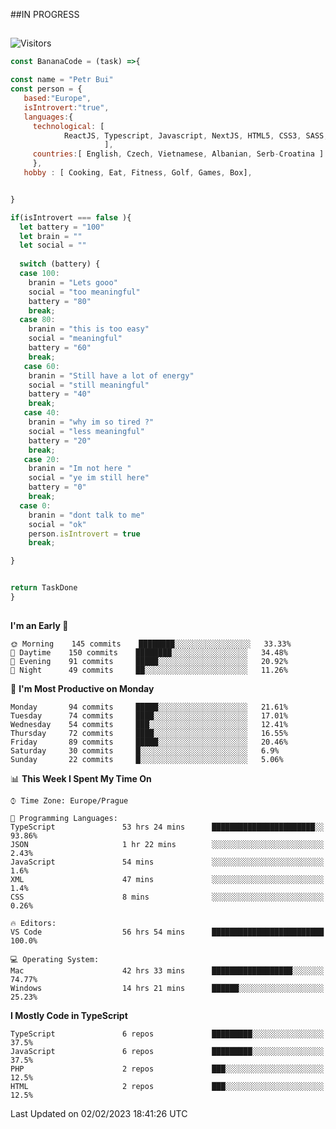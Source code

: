 ##IN PROGRESS
##
![Visitors](https://komarev.com/ghpvc/?username=petrbui&style=for-the-badge&label=Visitors+👀)
```Javascript
const BananaCode = (task) =>{

const name = "Petr Bui"
const person = {
   based:"Europe",
   isIntrovert:"true",
   languages:{
     technological: [ 
            ReactJS, Typescript, Javascript, NextJS, HTML5, CSS3, SASS, Redux, Node, Storybook, Styled-Component
                     ],
     countries:[ English, Czech, Vietnamese, Albanian, Serb-Croatina ]
     },
   hobby : [ Cooking, Eat, Fitness, Golf, Games, Box],


}

if(isIntrovert === false ){
  let battery = "100"
  let brain = ""
  let social = ""
  
  switch (battery) {
  case 100:
    branin = "Lets gooo"
    social = "too meaningful"
    battery = "80"
    break;
  case 80:
    branin = "this is too easy"
    social = "meaningful"
    battery = "60"
    break;
   case 60:
    branin = "Still have a lot of energy"
    social = "still meaningful"
    battery = "40"
    break;
   case 40:
    branin = "why im so tired ?"
    social = "less meaningful"
    battery = "20"
    break;
   case 20:
    branin = "Im not here "
    social = "ye im still here"
    battery = "0"
    break;
  case 0:
    branin = "dont talk to me"
    social = "ok"
    person.isIntrovert = true
    break;

}


return TaskDone
}
```



##
<!--
[![My GitHub stats](https://github-readme-stats.vercel.app/api?username=petrbui&theme=github_dark)](https://github.com/anuraghazra/github-readme-stats)

[![My wakatime stats](https://github-readme-stats.vercel.app/api/wakatime?username=petrbui&theme=github_dark)](https://github.com/anuraghazra/github-readme-stats)
-->
<!--START_SECTION:waka-->
**I'm an Early 🐤** 

```text
🌞 Morning    145 commits    ████████░░░░░░░░░░░░░░░░░   33.33% 
🌆 Daytime    150 commits    ████████░░░░░░░░░░░░░░░░░   34.48% 
🌃 Evening    91 commits     █████░░░░░░░░░░░░░░░░░░░░   20.92% 
🌙 Night      49 commits     ██░░░░░░░░░░░░░░░░░░░░░░░   11.26%

```
📅 **I'm Most Productive on Monday** 

```text
Monday       94 commits     █████░░░░░░░░░░░░░░░░░░░░   21.61% 
Tuesday      74 commits     ████░░░░░░░░░░░░░░░░░░░░░   17.01% 
Wednesday    54 commits     ███░░░░░░░░░░░░░░░░░░░░░░   12.41% 
Thursday     72 commits     ████░░░░░░░░░░░░░░░░░░░░░   16.55% 
Friday       89 commits     █████░░░░░░░░░░░░░░░░░░░░   20.46% 
Saturday     30 commits     █░░░░░░░░░░░░░░░░░░░░░░░░   6.9% 
Sunday       22 commits     █░░░░░░░░░░░░░░░░░░░░░░░░   5.06%

```


📊 **This Week I Spent My Time On** 

```text
⌚︎ Time Zone: Europe/Prague

💬 Programming Languages: 
TypeScript               53 hrs 24 mins      ███████████████████████░░   93.86% 
JSON                     1 hr 22 mins        ░░░░░░░░░░░░░░░░░░░░░░░░░   2.43% 
JavaScript               54 mins             ░░░░░░░░░░░░░░░░░░░░░░░░░   1.6% 
XML                      47 mins             ░░░░░░░░░░░░░░░░░░░░░░░░░   1.4% 
CSS                      8 mins              ░░░░░░░░░░░░░░░░░░░░░░░░░   0.26%

🔥 Editors: 
VS Code                  56 hrs 54 mins      █████████████████████████   100.0%

💻 Operating System: 
Mac                      42 hrs 33 mins      ██████████████████░░░░░░░   74.77% 
Windows                  14 hrs 21 mins      ██████░░░░░░░░░░░░░░░░░░░   25.23%

```

**I Mostly Code in TypeScript** 

```text
TypeScript               6 repos             █████████░░░░░░░░░░░░░░░░   37.5% 
JavaScript               6 repos             █████████░░░░░░░░░░░░░░░░   37.5% 
PHP                      2 repos             ███░░░░░░░░░░░░░░░░░░░░░░   12.5% 
HTML                     2 repos             ███░░░░░░░░░░░░░░░░░░░░░░   12.5%

```



 Last Updated on 02/02/2023 18:41:26 UTC
<!--END_SECTION:waka-->

